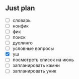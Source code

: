 ## Just plan
- [ ] словарь 
- [ ] нонфик
- [ ] фик
- [ ] поиск
- [ ] дуолинго
- [ ] условные вопросы
- [x] уш
- [ ] посмотреть список на июнь
- [ ] запланировать камни
- [ ] запланировать уник
